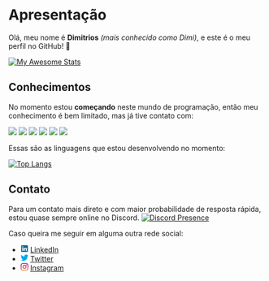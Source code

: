 # Apresentação

Olá, meu nome é **Dimitrios** *(mais conhecido como Dimi)*, e este é o meu perfil no GitHub! 👋

[![My Awesome Stats](https://awesome-github-stats.azurewebsites.net/user-stats/DimiEmerick?cardType=github&theme=city-lights)](https://git.io/awesome-stats-card)

## Conhecimentos
No momento estou **começando** neste mundo de programação, então meu conhecimento é bem limitado, mas já tive contato com:

<div>
<img src="https://img.shields.io/badge/HTML5-E34F26?style=for-the-badge&logo=html5&logoColor=white"/>
<img src="https://img.shields.io/badge/CSS3-1572B6?style=for-the-badge&logo=css3&logoColor=white"/>
<img src="https://img.shields.io/badge/JavaScript-323330?style=for-the-badge&logo=javascript&logoColor=F7DF1E"/>
<img src="https://img.shields.io/badge/Python-14354C?style=for-the-badge&logo=python&logoColor=white"/> 
<img src="https://img.shields.io/badge/Java-ED8B00?style=for-the-badge&logo=java&logoColor=white"/>
<img src="https://img.shields.io/badge/C%2B%2B-00599C?style=for-the-badge&logo=c%2B%2B&logoColor=white"/>
</div>
  

Essas são as linguagens que estou desenvolvendo no momento:

[![Top Langs](https://github-readme-stats.vercel.app/api/top-langs/?username=DimiEmerick&layout=compact)](https://github.com/anuraghazra/github-readme-stats)

## Contato

Para um contato mais direto e com maior probabilidade de resposta rápida, estou quase sempre online no Discord.
[![Discord Presence](https://lanyard.cnrad.dev/api/315256108174540800?theme=dark&bg=0C1F52&borderRadius:20px&idleMessage:Provavelmente%20dormindo...&hideTimestamp=true)](https://discord.com/users/315256108174540800)

Caso queira me seguir em alguma outra rede social:

* ![Logo LinkedIn](images/linkedin.png) [LinkedIn](https://www.linkedin.com/in/dimítrios-emerick-18a555209/)
* ![Logo Twitter](images/twitter.png) [Twitter](https://twitter.com/Myster_DMT)
* ![Logo Instagram](images/instagram.png) [Instagram](https://www.instagram.com/mysterdmt07/)
